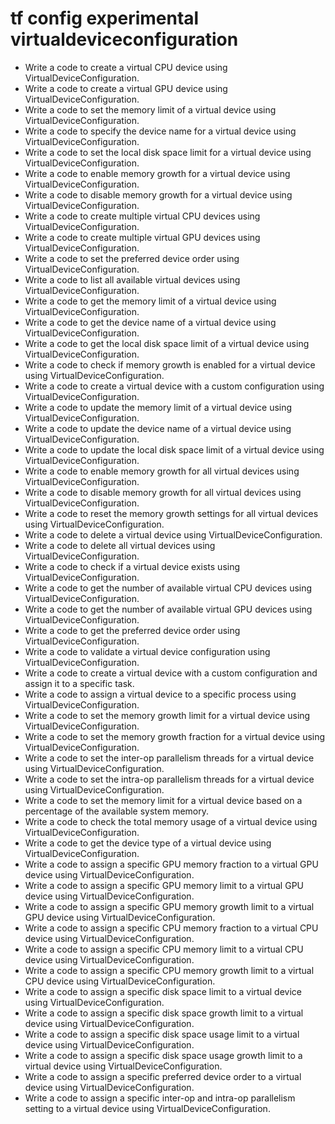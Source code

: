 # tf config experimental virtualdeviceconfiguration

- Write a code to create a virtual CPU device using VirtualDeviceConfiguration.
- Write a code to create a virtual GPU device using VirtualDeviceConfiguration.
- Write a code to set the memory limit of a virtual device using VirtualDeviceConfiguration.
- Write a code to specify the device name for a virtual device using VirtualDeviceConfiguration.
- Write a code to set the local disk space limit for a virtual device using VirtualDeviceConfiguration.
- Write a code to enable memory growth for a virtual device using VirtualDeviceConfiguration.
- Write a code to disable memory growth for a virtual device using VirtualDeviceConfiguration.
- Write a code to create multiple virtual CPU devices using VirtualDeviceConfiguration.
- Write a code to create multiple virtual GPU devices using VirtualDeviceConfiguration.
- Write a code to set the preferred device order using VirtualDeviceConfiguration.
- Write a code to list all available virtual devices using VirtualDeviceConfiguration.
- Write a code to get the memory limit of a virtual device using VirtualDeviceConfiguration.
- Write a code to get the device name of a virtual device using VirtualDeviceConfiguration.
- Write a code to get the local disk space limit of a virtual device using VirtualDeviceConfiguration.
- Write a code to check if memory growth is enabled for a virtual device using VirtualDeviceConfiguration.
- Write a code to create a virtual device with a custom configuration using VirtualDeviceConfiguration.
- Write a code to update the memory limit of a virtual device using VirtualDeviceConfiguration.
- Write a code to update the device name of a virtual device using VirtualDeviceConfiguration.
- Write a code to update the local disk space limit of a virtual device using VirtualDeviceConfiguration.
- Write a code to enable memory growth for all virtual devices using VirtualDeviceConfiguration.
- Write a code to disable memory growth for all virtual devices using VirtualDeviceConfiguration.
- Write a code to reset the memory growth settings for all virtual devices using VirtualDeviceConfiguration.
- Write a code to delete a virtual device using VirtualDeviceConfiguration.
- Write a code to delete all virtual devices using VirtualDeviceConfiguration.
- Write a code to check if a virtual device exists using VirtualDeviceConfiguration.
- Write a code to get the number of available virtual CPU devices using VirtualDeviceConfiguration.
- Write a code to get the number of available virtual GPU devices using VirtualDeviceConfiguration.
- Write a code to get the preferred device order using VirtualDeviceConfiguration.
- Write a code to validate a virtual device configuration using VirtualDeviceConfiguration.
- Write a code to create a virtual device with a custom configuration and assign it to a specific task.
- Write a code to assign a virtual device to a specific process using VirtualDeviceConfiguration.
- Write a code to set the memory growth limit for a virtual device using VirtualDeviceConfiguration.
- Write a code to set the memory growth fraction for a virtual device using VirtualDeviceConfiguration.
- Write a code to set the inter-op parallelism threads for a virtual device using VirtualDeviceConfiguration.
- Write a code to set the intra-op parallelism threads for a virtual device using VirtualDeviceConfiguration.
- Write a code to set the memory limit for a virtual device based on a percentage of the available system memory.
- Write a code to check the total memory usage of a virtual device using VirtualDeviceConfiguration.
- Write a code to get the device type of a virtual device using VirtualDeviceConfiguration.
- Write a code to assign a specific GPU memory fraction to a virtual GPU device using VirtualDeviceConfiguration.
- Write a code to assign a specific GPU memory limit to a virtual GPU device using VirtualDeviceConfiguration.
- Write a code to assign a specific GPU memory growth limit to a virtual GPU device using VirtualDeviceConfiguration.
- Write a code to assign a specific CPU memory fraction to a virtual CPU device using VirtualDeviceConfiguration.
- Write a code to assign a specific CPU memory limit to a virtual CPU device using VirtualDeviceConfiguration.
- Write a code to assign a specific CPU memory growth limit to a virtual CPU device using VirtualDeviceConfiguration.
- Write a code to assign a specific disk space limit to a virtual device using VirtualDeviceConfiguration.
- Write a code to assign a specific disk space growth limit to a virtual device using VirtualDeviceConfiguration.
- Write a code to assign a specific disk space usage limit to a virtual device using VirtualDeviceConfiguration.
- Write a code to assign a specific disk space usage growth limit to a virtual device using VirtualDeviceConfiguration.
- Write a code to assign a specific preferred device order to a virtual device using VirtualDeviceConfiguration.
- Write a code to assign a specific inter-op and intra-op parallelism setting to a virtual device using VirtualDeviceConfiguration.